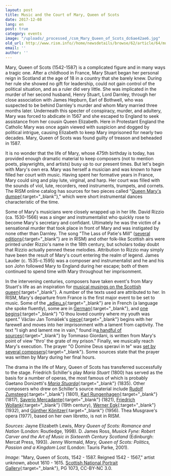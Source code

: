 ```yaml
---
layout: post
title: Music and the Court of Mary, Queen of Scots
date: 2017-12-08
lang: en
post: true
category: events
image: "/uploads/_processed_/csm_Mary_Queen_of_Scots_dc6ae42ae6.jpg"
old_url: http://www.rism.info//home/newsdetails/browse/62/article/64/music-and-the-court-of-mary-queen-of-scots.html
email: ''
author: ''
---
```



Mary, Queen of Scots (1542-1587) is a complicated figure and in many ways a tragic one. After a childhood in France, Mary Stuart began her personal reign in Scotland at the age of 18 in a country that she barely knew. During her rule she showed no gift for leadership, could not gain control of the political situation, and as a ruler did very little. She was implicated in the murder of her second husband, Henry Stuart, Lord Darnley, through her close association with James Hepburn, Earl of Bothwell, who was suspected to be behind Darnley's murder and whom Mary married three months later. Underneath this specter of conspiracy, murder, and adultery, Mary was forced to abdicate in 1567 and she escaped to England to seek assistance from her cousin Queen Elizabeth. Here in Protestant England the Catholic Mary was once again viewed with suspicion and dogged by political intrigue, causing Elizabeth to keep Mary imprisoned for nearly two decades. Mary, Queen of Scots was found guilty of treason and beheaded in 1587.

It is no wonder that the life of Mary, whose 475th birthday is today, has provided enough dramatic material to keep composers (not to mention poets, playwrights, and artists) busy up to our present times. But let's begin with Mary's own era. Mary was herself a musician and was known to have filled her court with music. Having spent her formative years in France, Mary could sing and play lute, virginal, and harp. Her court was filled with the sounds of viol, lute, recorders, reed instruments, trumpets, and cornets. The RISM online catalog has sources for two pieces called "[Queen Mary's dumpe](https://opac.rism.info/search?View=rism&q=queen+mary+dumpe&Language=en){:target="_blank"}," which were short instrumental dances characteristic of the time.

Some of Mary's musicians were closely wrapped up in her life. David Rizzio (ca. 1530-1566) was a singer and instrumentalist who quickly rose to become Mary's secretary and confidant. Ultimately he was the victim of a sensational murder that took place in front of Mary and was instigated by none other than Darnley. The song "The Lass of Patie's Mill" ([several editions](https://opac.rism.info/search?View=rism&q=david+rizzio+lass+mill&Language=en){:target="_blank"} are in RISM) and other folk-like Scottish airs were printed under Rizzio's name in the 18th century, but scholars today doubt that Rizzio actually penned these melodies. Attribution to Rizzio may simply have been the result of Mary's court entering the realm of legend. James Lauder (c. 1535-c.1595) was a composer and instrumentalist and he and his son John followed Mary to England during her escape; both of them continued to spend time with Mary throughout her imprisonment.

In the intervening centuries, composers have taken event's from Mary Stuart's life as an inspiration for [musical musings on the Scottish queen](https://opac.rism.info/search?View=rism&q=mary+queen+of+scots&Language=en){:target="_blank"}. A number of the texts used are attributed to her. In RISM, Mary's departure from France is the first major event to be set to music. Some of the [_adieu_s](https://opac.rism.info/search?View=rism&q=mary+queen+of+scots+adieu&Language=en){:target="_blank"} are in French (a language she spoke fluently), some are in [German](https://opac.rism.info/search?id=464112051&Language=en){:target="_blank"}, and [one begins](https://opac.rism.info/search?id=000136243&Language=en){:target="_blank"} "O thou loved country where my youth was spent." Václav Jan Tomášek's [piece](https://opac.rism.info/search?id=550509823&Language=en){:target="_blank"} begins with her farewell and moves into her imprisonment with a lament from captivity. The text "I sigh and lament me in vain," found in[a handful of sources](https://opac.rism.info/search?View=rism&q=i+sigh+and+lament+me+in+vain&Language=en){:target="_blank"} by Tommaso Giordani, is written from Mary's point of view "thro' the grate of my prison." Finally, we musically reach Mary's execution. The prayer "O Domine Deus speravi in te" was [set by several composers](https://opac.rism.info/search?View=rism&q=Domine+Deus+speravi+in+te+mary&Language=en){:target="_blank"}. Some sources state that the prayer was written by Mary during her final hours.

The drama in the life of Mary, Queen of Scots has transferred successfully to the stage. Friedrich Schiller's play _Maria Stuart_ (1800) has served as the basis for a number of operas, the most famous of which is probably Gaetano Donizetti's [_Maria Stuarda_](https://opac.rism.info/search?View=rism&author=Donizetti&q=maria+stuarda&Language=en){:target="_blank"} (1835). Other composers who drew on Schiller's source material include [Rudolf Zumsteeg](https://opac.rism.info/search?View=rism&author=Zumsteeg&q=maria+stuart&Language=en){:target="_blank"} (1801), [Karl Rungenhagen](https://opac.rism.info/search?id=469493802&Language=en){:target="_blank"} (1817), [Saverio Mercadante](https://opac.rism.info/search?id=852032047&Language=en){:target="_blank"} (1821), [Friedrich Wollank](https://opac.rism.info/search?id=201005446&Language=en){:target="_blank"} (19th century), [Werner Egk](https://opac.rism.info/search?id=1001020698&Language=en){:target="_blank"} (1932), and [Günther Könitzer](https://opac.rism.info/search?id=280001535){:target="_blank"} (1956). Thea Musgrave's opera (1977), based on her own libretto, is not in RISM.

_Sources:_
Jayne Elizabeth Lewis, _Mary Queen of Scots: Romance and Nation_ (London: Routledge, 1998).
D. James Ross, _Musick Fyne: Robert Carver and the Art of Music in Sixteenth Century Scotland_ (Edinburgh: Mercat Press, 1993).
Jenny Wormald, _Mary, Queen of Scots: Politics, Passion and a Kingdom Lost_ (London: Tauris Parke, 2001).

_Image_: "Mary, Queen of Scots, 1542 - 1587. Reigned 1542 - 1567," artist unknown, about 1610 - 1615. [Scottish National Portrait Gallery](https://www.nationalgalleries.org/art-and-artists/3235/6004/mary-queen-scots-1542-1587-reigned-1542-1567){:target="_blank"}, PG 1073, CC-BY-NC 3.0.



<script type="text/javascript">var switchTo5x=true;</script><script type="text/javascript" src="http://w.sharethis.com/button/buttons.js"></script><script type="text/javascript">stLight.options({publisher: "9b601438-1ce1-49d8-bfd7-9cff5df54c17", doNotHash: false, doNotCopy: false, hashAddressBar: false});</script>